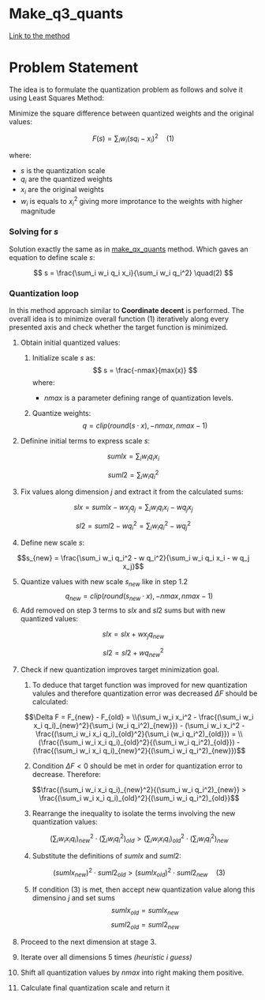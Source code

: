 # Make_q3_quants
[Link to the method](https://github.com/ggerganov/llama.cpp/blob/30f80ca0bcee58669ada7a94244eeccc8c4807cc/ggml/src/ggml-quants.c#L1708)

# Problem Statement
The idea is to formulate the quantization problem as follows and solve it using Least Squares Method:

Minimize the square difference between quantized weights and the original values:

$$
F(s) = \sum_i w_i (s q_i - x_i)^2 \quad (1)
$$

where:
- $s$ is the quantization scale
- $q_i$ are the quantized weights
- $x_i$ are the original weights
- $w_i$ is equals to $x_i^2$ giving more improtance to the weights with higher magnitude

### Solving for $s$

Solution exactly the same as in [make_qx_quants](make_qx_quants.md#solving-for) method. Which gaves an equation to define scale $s$:

$$
s = \frac{\sum_i w_i q_i x_i}{\sum_i w_i q_i^2} \quad(2)
$$

### Quantization loop
In this method approach similar to **Coordinate decent** is performed.
The overall idea is to minimize overall function $(1)$ iteratively along every presented axis and check whether the target function is minimized.

1. Obtain initial quantized values:
    
    1. Initialize scale $s$ as:
        $$
        s = \frac{-nmax}{max(x)}
        $$ 
        where:
        * $nmax$ is a parameter defining range of quantization levels.
    
    2. Quantize weights:
        $$
        q =  {clip}( {round}(s \cdot x), -nmax, nmax-1)
        $$
2. Definine initial terms to express scale $s$:
```math
sumlx = \sum_i w_i q_i x_i
```
```math
suml2 = \sum_i w_i q_i^2
```

3. Fix values along dimension $j$ and extract it from the calculated sums:
```math
slx = sumlx - w x_j q_j = \sum_i w_i q_i x_i - w q_j x_j
```
```math
sl2 = suml2 - w q_i^2 = \sum_i w_i q_i^2 - w q_j^2
```

4. Define new scale $s$:
```math
s_{new} = \frac{\sum_i w_i q_i^2 - w q_i^2}{\sum_i w_i q_i x_i - w q_j x_j}
```

5. Quantize values with new scale $s_{new}$ like in step 1.2
    $$
    q_{new} =  {clip}( {round}(s_{new} \cdot x), -nmax, nmax-1)
    $$
6. Add removed on step 3 terms to $slx$ and $sl2$ sums but with new quantized values:
```math
slx = slx + w x_j q_{new}
```

```math
sl2 = sl2 + w q_{new}^2
```
7. Check if new quantization improves target minimization goal.

    1. To deduce that target function was improved for new quantization valules and therefore quantization error was decreased $\Delta F$ should be calculated:


    ```math
    \Delta F = F_{new} - F_{old} = \\(\sum_i w_i x_i^2 - \frac{(\sum_i w_i x_i q_i)_{new}^2}{\sum_i (w_i q_i^2)_{new}}) - (\sum_i w_i x_i^2 - \frac{(\sum_i w_i x_i q_i)_{old}^2}{\sum_i (w_i q_i^2)_{old}}) = \\ (\frac{(\sum_i w_i x_i q_i)_{old}^2}{(\sum_i w_i q_i^2)_{old}}) - (\frac{(\sum_i w_i x_i q_i)_{new}^2}{(\sum_i w_i q_i^2)_{new}})
    ```
    2. Condition $\Delta F < 0$ should be met in order for quantization error to decrease. Therefore:
    ```math
    \frac{(\sum_i w_i x_i q_i)_{new}^2}{(\sum_i w_i q_i^2)_{new}} > \frac{(\sum_i w_i x_i q_i)_{old}^2}{(\sum_i w_i q_i^2)_{old}}
    ```
    3. Rearrange the inequality to isolate the terms involving the new quantization values:

    ```math
    (\sum_i w_i x_i q_i)_{new}^2 \cdot (\sum_i w_i q_i^2)_{old} > (\sum_i w_i x_i q_i)_{old}^2 \cdot (\sum_i w_i q_i^2)_{new}
    ```

    4. Substitute the definitions of $sumlx$ and $suml2$:

    ```math
    ( {sumlx}_{new})^2 \cdot  {suml2}_{old} > ( {sumlx}_{old})^2 \cdot  {suml2}_{new} \quad (3)
    ```

    5. If condition $(3)$ is met, then accept new quantization value along this dimensino $j$ and set sums $$sumlx_{old} = sumlx_{new}$$ $$suml2_{old} = suml2_{new} $$

8. Proceed to the next dimension at stage 3.
9. Iterate over all dimensions 5 times *(heuristic i guess)*
10. Shift all quantization values by $nmax$ into right making them positive.
11. Calculate final quantization scale and return it